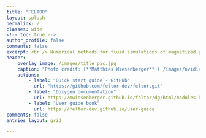 ```yaml
---
title: "FELTOR"
layout: splash
permalink: /
classes: wide
<!-- toc: true -->
author_profile: false
comments: false
excerpt: <br /> Numerical methods for fluid simulations of magnetized plasmas
header:
    overlay_image: /images/title_pic.jpg
    caption: "Photo credit: [**Matthias Wiesenberger**]( /images/nvidia_ue_red_blue.jpg)"
    actions:
        - label: "Quick start guide - GitHub"
          url: "https://github.com/feltor-dev/feltor.git"
        - label: "Doxygen documentation"
          url: https://mwiesenberger.github.io/feltor/dg/html/modules.html
        - label: "User guide book"
          url: https://feltor-dev.github.io/user-guide
comments: false
entries_layout: grid

---
```

<!--
feature_row:
  - image_path: /images/quick-start.png
    url: https://github.com/feltor-dev/feltor
    title : ""
    btn_label: "Quick start guide"
    btn_class: "btn--light-outline"
  -  image_path: /images/doxygen-docu.png
    url: doc/dg/html/modules.html
    title : ""
    btn_label: "Doxygen documentation"
    btn_class: "btn--light-outline"
  - image_path: /images/guide-book.png
    url: https://feltor-dev.github.io/user-guide
    title : ""
    btn_label: "User guide book"
    btn_class: "btn--light-outline"
{% include feature_row %}
-->

<!-- temporarily copied temp_guide into _site -->
<!-- https://raw.githubusercontent.com/mmistakes/minimal-mistakes/master/docs/_pages/splash-page.md -->

